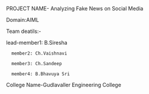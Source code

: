 PROJECT NAME- Analyzing Fake News on Social Media

Domain:AIML

Team deatils:-

  lead-member1: B.Siresha
  
      member2: Ch.Vaishnavi
      
      member3: Ch.Sandeep
      
      member4: B.Bhavuya Sri
      
College Name-Gudlavaller Engineering College

